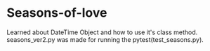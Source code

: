 # Seasons-of-love
Learned about DateTime Object and how to use it's class method.
seasons_ver2.py was made for running the pytest(test_seasons.py).
